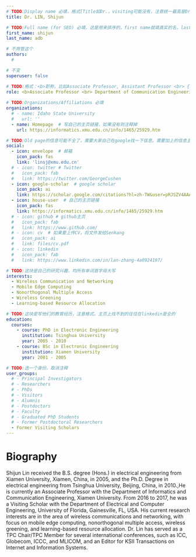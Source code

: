 ```yaml
---
# TODO:Display name 必填，格式[Title如Dr.，visiting可能没有，注意统一最高是Dr. 而不是Prof.] [全大写的Last name][, ][首字母大写的Last name]
title: Dr. LIN, Shijun

# TODO:Full name (for SEO) 必填，这是用来排序的，first name就填真实的名，last_name一定按照excel填写
first_name: shijun  
last_name: adb

# 不用管这个
authors:
  # 

# 不变
superuser: false

# TODO:格式：<b>职称，比如Associate Professor, Assistant Professor <br> {工作单位}, {工作国家:China、USA等}</b>
role: <b>Associate Professor <br> Department of Communication Engineering, <br>Xiamen University, Xiamen, Fujian, China</b>
 
# TODO:Organizations/Affiliations 必填
organizations:
  # - name: Idaho State University 
  #   url: ''
  - name: Homepage  # 写自己的主页链接，如果没有则注释掉
    url: https://informatics.xmu.edu.cn/info/1465/25929.htm

# TODO:Old page的信息可能不全了，需要大家自己在google找一下信息。需要加上的信息主要包含email、google scholar、个人主页、linkedin
social:
  - icon: envelope  # 邮箱
    icon_pack: fas
    link: 'linsj@xmu.edu.cn'
  # - icon: twitter # Twitter
  #   icon_pack: fab  
  #   link: https://twitter.com/GeorgeCushen
  - icon: google-scholar  # google scholar
    icon_pack: ai
    link: https://scholar.google.com/citations?hl=zh-TW&user=pRJSZV4AAAAJ
  - icon: house-user  # 自己的主页链接
    icon_pack: fas
    link: https://informatics.xmu.edu.cn/info/1465/25929.htm
  # - icon: github # github主页
  #   icon_pack: fab   
  #   link: https://www.github.com/
  # - icon: cv  # 如果要上传CV，将文件发给Senkang
  #   icon_pack: ai
  #   link: files/cv.pdf
  # - icon: linkedin 
  #   icon_pack: fab
  #   link: https://www.linkedin.com/in/lan-zhang-4a0924197/

# TODO:这块是自己的研究兴趣，均所有单词首字母大写
interests:
  - Wireless Communication and Networking
  - Mobile Edge Computing
  - Nonorthogonal Multiple Access
  - Wireless Greening
  - Learning-based Resource Allocation

# TODO:这块是写他们的教育经历，注意格式。主页上找不到的往往在linkedin是全的
education:
  courses:
    - course: PhD in Electronic Engineering
      institution: Tsinghua University
      year: 2005 - 2010
    - course: BSc in Electronic Engineering
      institution: Xiamen University
      year: 2001 - 2005

# TODO:选一个身份，取消注释
user_groups:
  # - Principal Investigators
  # - Researchers
  # - PhDs
  # - Visitors
  # - Alumnis
  # - Postdoctors
  # - Faculty
  # - Graduated PhD Students
  # - Former Postdoctoral Researchers
  - Former Visiting Scholars
---
```

<!-- TODO:写自己的Biography -->
# Biography
<!-- 这部分不要写他们的PhD招生信息，直接复制他们主页的个人简介。实在没有，在excel备注一下{个人资料缺失}再提交给我 -->
<!-- <p style="text-align:justify">  -->
Shijun Lin received the B.S. degree (Hons.) in electrical engineering from Xiamen University, Xiamen, China, in 2005, and the Ph.D. Degree in electrical engineering from Tsinghua University, Beijing, China, in 2010.,He is currently an Associate Professor with the Department of Informatics and Communication Engineering, Xiamen University. From 2016 to 2017, he was a Visiting Scholar with the Department of Electrical and Computer Engineering, University of Florida, Gainesville, FL, USA. His current research interests are in the area of wireless communications and networking, with focus on mobile edge computing, nonorthogonal multiple access, wireless greening, and learning-based resource allocation. Dr. Lin has served as a TPC Chair/TPC Member for several international conferences, such as ICC, Globecom, ICCC, and MLICOM, and an Editor for KSII Transactions on Internet and Information Systems.
